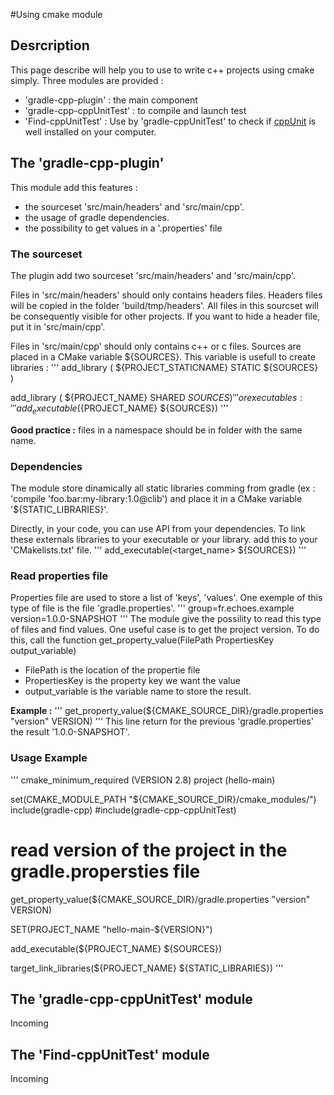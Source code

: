 #Using cmake module

## Desrcription

This page describe will help you to use to write c++ projects using cmake simply.
Three modules are provided :

* 'gradle-cpp-plugin' : the main component
* 'gradle-cpp-cppUnitTest' : to compile and launch test
* 'Find-cppUnitTest' : Use by 'gradle-cppUnitTest' to check if [cppUnit](http://cppunit.sourceforge.net/doc/cvs/cppunit_cookbook.html) is well installed on your computer.

## The 'gradle-cpp-plugin'

This module add this features :

* the sourceset 'src/main/headers' and 'src/main/cpp'. 
* the usage of gradle dependencies.
* the possibility to get values in a '.properties' file

### The sourceset

The plugin add two sourceset 'src/main/headers' and 'src/main/cpp'. 

Files in 'src/main/headers' should only contains headers files. Headers files will be copied in the folder 'build/tmp/headers'. All files in this sourcset will be consequently visible for other projects. If you want to hide a header file, put it in 'src/main/cpp'. 

Files in 'src/main/cpp' should only contains c++ or c files. Sources are placed in a CMake variable ${SOURCES}. This variable is usefull to create libraries :
'''
add_library (
    ${PROJECT_STATICNAME}
    STATIC
   ${SOURCES}        
)

add_library (
    ${PROJECT_NAME}
    SHARED
    ${SOURCES}
)
'''
or executables :
'''
add_executable(${PROJECT_NAME} ${SOURCES})
'''


**Good practice :** files in a namespace should be in folder with the same name. 

### Dependencies 

The module store dinamically all static libraries comming from gradle (ex : 'compile 'foo.bar:my-library:1.0@clib') and place it in a CMake variable '${STATIC_LIBRARIES}'.

Directly, in your code, you can use API from your dependencies. To link these externals libraries to your executable or your library. add this to your 'CMakelists.txt' file. 
'''
add_executable(<target_name> ${SOURCES})
'''

### Read properties file

Properties file are used to store a list of 'keys', 'values'. One exemple of this type of file is the file 'gradle.properties'. 
'''
group=fr.echoes.example
version=1.0.0-SNAPSHOT
'''
The module give the possility to read this type of files and find values. One useful case is to get the project version. To do this, call the function get_property_value(FilePath PropertiesKey output_variable)
* FilePath is the location of the propertie file
* PropertiesKey is the property key we want the value
* output_variable is the variable name to store the result.

**Example :**
'''
get_property_value(${CMAKE_SOURCE_DIR}/gradle.properties "version" VERSION)
'''
This line return for the previous 'gradle.properties' the result '1.0.0-SNAPSHOT'. 
 

### Usage Example

'''
cmake_minimum_required (VERSION 2.8)
project (hello-main)

set(CMAKE_MODULE_PATH "${CMAKE_SOURCE_DIR}/cmake_modules/")
include(gradle-cpp)
#include(gradle-cpp-cppUnitTest)


# read version of the project in the gradle.propersties file
get_property_value(${CMAKE_SOURCE_DIR}/gradle.properties "version" VERSION)

SET(PROJECT_NAME "hello-main-${VERSION}")


add_executable(${PROJECT_NAME} ${SOURCES})

target_link_libraries(${PROJECT_NAME} ${STATIC_LIBRARIES})
'''

## The 'gradle-cpp-cppUnitTest' module

Incoming

## The 'Find-cppUnitTest' module

Incoming
